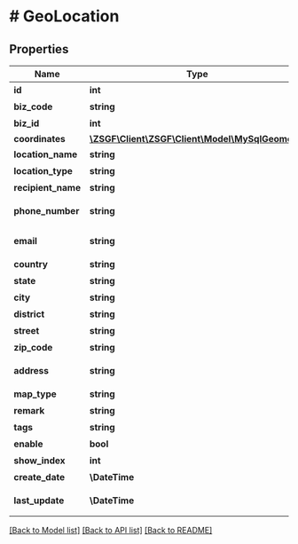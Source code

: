 # # GeoLocation

## Properties

Name | Type | Description | Notes
------------ | ------------- | ------------- | -------------
**id** | **int** | 唯一标识 | [optional]
**biz_code** | **string** | 业务代码 |
**biz_id** | **int** | 业务ID |
**coordinates** | [**\ZSGF\Client\ZSGF\Client\Model\MySqlGeometry**](MySqlGeometry.md) |  |
**location_name** | **string** | 地点的名称 | [optional]
**location_type** | **string** | 地点类型 | [optional]
**recipient_name** | **string** | 收货人姓名 | [optional]
**phone_number** | **string** | 收货人联系电话 | [optional]
**email** | **string** | 收货人电子邮件 | [optional]
**country** | **string** | 国家 | [optional]
**state** | **string** | 州/省 | [optional]
**city** | **string** | 城市 | [optional]
**district** | **string** | 区/县 | [optional]
**street** | **string** | 街道 | [optional]
**zip_code** | **string** | 邮政编码 | [optional]
**address** | **string** | 详细的地址信息 | [optional]
**map_type** | **string** | 地址类型 | [optional]
**remark** | **string** | 备注 | [optional]
**tags** | **string** | 标签 | [optional]
**enable** | **bool** | 是否启用 | [optional]
**show_index** | **int** | 排序索引 | [optional]
**create_date** | **\DateTime** | 创建时间 | [optional]
**last_update** | **\DateTime** | 最后更新时间 | [optional]

[[Back to Model list]](../../README.md#models) [[Back to API list]](../../README.md#endpoints) [[Back to README]](../../README.md)
